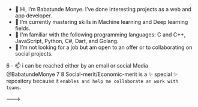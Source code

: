 - 👋 Hi, I’m Babatunde Monye. I’ve done interesting projects as a web and app developer.
- 🌱 I’m currently mastering skills in Machine learning and Deep learning fields. 
- 🌱 I'm familiar with the following programming languages: C and C++, JavaScript, Python, C#, Dart, and Golang. 
- 💞️ I’m not looking for a job but am open to an offer or to collaborating on social projects.

6 - 📫 i can be reached either by an email or social Media @BabatundeMonye
7
8
Social-merit/Economic-merit is a ✨ special ✨ repository because it `enables and help me collaborate an work with teams`.

--->
